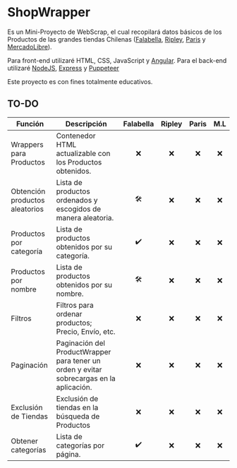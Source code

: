 # ShopWrapper

Es un Mini-Proyecto de WebScrap, el cual recopilará datos básicos de los Productos de las grandes tiendas Chilenas ([Falabella](https://www.falabella.com/falabella-cl), [Ripley](https://simple.ripley.cl), [Paris](https://www.paris.cl) y [MercadoLibre](https://www.mercadolibre.cl)).

Para front-end utilizaré HTML, CSS, JavaScript y [Angular](https://angular.io).
Para el back-end utilizaré [NodeJS](https://nodejs.org/en/), [Express](https://expressjs.com/es/) y [Puppeteer](https://pptr.dev)

Este proyecto es con fines totalmente educativos.

## TO-DO

| Función                        | Descripción                                                  | Falabella | Ripley | Paris | M.L  |
| ------------------------------ | ------------------------------------------------------------ | :-------: | :----: | :---: | :--: |
| Wrappers para Productos        | Contenedor HTML actualizable con los Productos obtenidos.    |     ❌     |   ❌    |   ❌   |  ❌   |
| Obtención productos aleatorios | Lista de productos ordenados y escogidos de manera aleatoria. |     🛠️     |   ❌    |   ❌   |  ❌   |
| Productos por categoría        | Lista de productos obtenidos por su categoría.               |     ✔️     |   ❌    |   ❌   |  ❌   |
| Productos por nombre           | Lista de productos obtenidos por su nombre.                  |     🛠️     |   ❌    |   ❌   |  ❌   |
| Filtros                        | Filtros para ordenar productos; Precio, Envío, etc.          |     ❌     |   ❌    |   ❌   |  ❌   |
| Paginación                     | Paginación del ProductWrapper para tener un orden y evitar sobrecargas en la aplicación. |     ❌     |   ❌    |   ❌   |  ❌   |
| Exclusión de Tiendas           | Exclusión de tiendas en la búsqueda de Productos             |     ❌     |   ❌    |   ❌   |  ❌   |
| Obtener categorías             | Lista de categorías por página.                              |     ✔️     |   ❌    |   ❌   |  ❌   |
